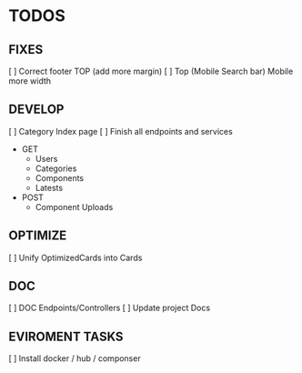 # TODOS

## FIXES
[ ] Correct footer TOP (add more margin)
[ ] Top (Mobile Search bar) Mobile more width

## DEVELOP
[ ] Category Index page
[ ] Finish all endpoints and services
- GET
    - Users
    - Categories
    - Components
    - Latests
- POST
    - Component Uploads

## OPTIMIZE
[ ] Unify OptimizedCards into Cards


## DOC
[ ] DOC Endpoints/Controllers
[ ] Update project Docs


## EVIROMENT TASKS
[ ] Install docker / hub / componser 